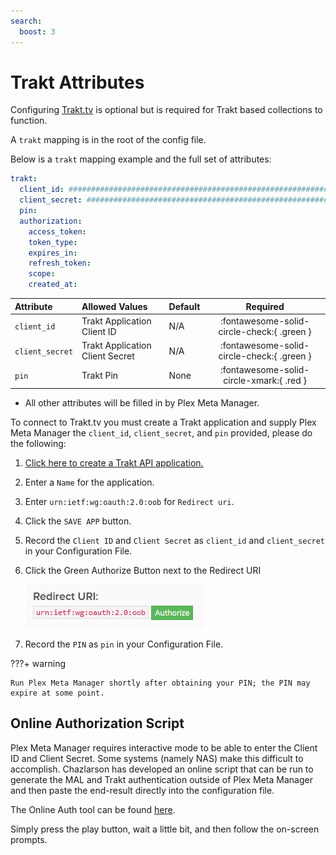 ```yaml
---
search:
  boost: 3
---
```

# Trakt Attributes

Configuring [Trakt.tv](https://trakt.tv/) is optional but is required for Trakt based collections to function. 

A `trakt` mapping is in the root of the config file.

Below is a `trakt` mapping example and the full set of attributes:
```yaml
trakt:
  client_id: ################################################################
  client_secret: ################################################################
  pin:
  authorization:
    access_token:
    token_type:
    expires_in:
    refresh_token:
    scope:
    created_at:
```

| Attribute       | Allowed Values                  | Default |                  Required                  |
|:----------------|:--------------------------------|:--------|:------------------------------------------:|
| `client_id`     | Trakt Application Client ID     | N/A     | :fontawesome-solid-circle-check:{ .green } |
| `client_secret` | Trakt Application Client Secret | N/A     | :fontawesome-solid-circle-check:{ .green } |
| `pin`           | Trakt Pin                       | None    |  :fontawesome-solid-circle-xmark:{ .red }  |

* All other attributes will be filled in by Plex Meta Manager. 

To connect to Trakt.tv you must create a Trakt application and supply Plex Meta Manager the `client_id`,
`client_secret`, and `pin` provided, please do the following:

1.  [Click here to create a Trakt API application.](https://trakt.tv/oauth/applications/new)
2.  Enter a `Name` for the application.
3.  Enter `urn:ietf:wg:oauth:2.0:oob` for `Redirect uri`.
4.  Click the `SAVE APP` button.
5.  Record the `Client ID` and `Client Secret` as `client_id` and `client_secret` in your Configuration File.
6.  Click the Green Authorize Button next to the Redirect URI

    ![Trakt Authorize](images/trakt.png)

7.  Record the `PIN` as `pin` in your Configuration File.

???+ warning

    Run Plex Meta Manager shortly after obtaining your PIN; the PIN may expire at some point.

## Online Authorization Script

Plex Meta Manager requires interactive mode to be able to enter the Client ID and Client Secret. Some systems (namely 
NAS) make this difficult to accomplish. Chazlarson has developed an online script that can be run to generate the MAL 
and Trakt authentication outside of Plex Meta Manager and then paste the end-result directly into the configuration 
file.

The Online Auth tool can be found [here](https://replit.com/@chazlarson/TraktAuth).

Simply press the play button, wait a little bit, and then follow the on-screen prompts.